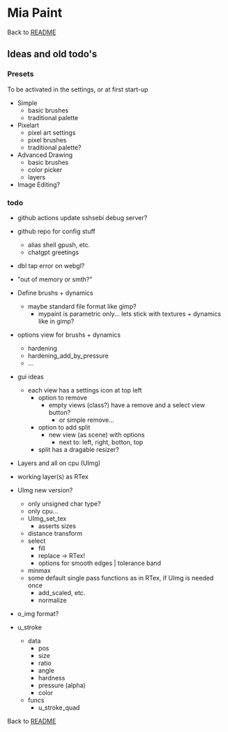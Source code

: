 # Mia Paint
Back to [README](../README.md)



## Ideas and old todo's

### Presets
To be activated in the settings, or at first start-up
- Simple
    - basic brushes
    - traditional palette
- Pixelart
    - pixel art settings
    - pixel brushes
    - traditional palette?
- Advanced Drawing
    - basic brushes
    - color picker
    - layers
- Image Editing?

### todo

- github actions update sshsebi debug server?

- github repo for config stuff
    - alias shell gpush, etc.
    - chatgpt greetings


- dbl tap error on webgl?
- "out of memory or smth?"

- Define brushs + dynamics
    - maybe standard file format like gimp?
        - mypaint is parametric only... lets stick with textures + dynamics like in gimp?
- options view for brushs + dynamics
    - hardening
    - hardening_add_by_pressure
    - ...

- gui ideas
    - each view has a settings icon at top left
        - option to remove
            - empty views (class?) have a remove and a select view button?
                - or simple remove...
        - option to add split
            - new view (as scene) with options
                - next to: left, right, botton, top
        - split has a dragable resizer?

- Layers and all on cpu (UImg)
- working layer(s) as RTex

- UImg new version?
    - only unsigned char type?
    - only cpu...
    - UImg_set_tex
        - asserts sizes
    - distance transform
    - select
        - fill
        - replace -> RTex!
        - options for smooth edges | tolerance band
    - minmax
    - some default single pass functions as in RTex, if UImg is needed once
        - add_scaled, etc.
        - normalize


- o_img format?

- u_stroke
    - data
        - pos
        - size
        - ratio
        - angle
        - hardness
        - pressure (alpha)
        - color
    - funcs
        - u_stroke_quad



Back to [README](../README.md)

